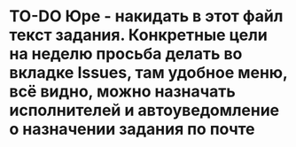 TO-DO Юре - накидать в этот файл текст задания.
Конкретные цели на неделю просьба делать во вкладке Issues, там удобное меню, всё видно, можно назначать исполнителей и 
автоуведомление о назначении задания по почте
==========
